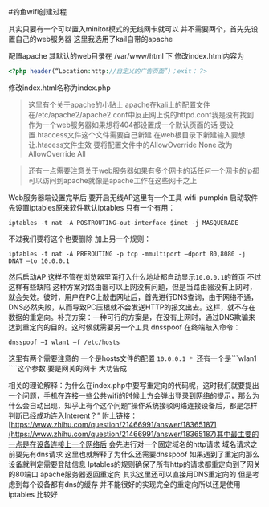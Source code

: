 #钓鱼wifi创建过程

其实只要有一个可以置入minitor模式的无线网卡就可以 并不需要两个，首先先设置自己的web服务器 这里我选用了kail自带的apache

配置apache 其默认的web目录在 /var/www/html 下 修改index.html内容为
```php
<?php header(“Location:http://自定义的广告页面”)；exit；？>
```
修改index.html名称为index.php

>这里有个关于apache的小贴士 apache在kali上的配置文件在/etc/apache2/apache2.conf中反正网上说的httpd.conf我是没有找到 作为一个web服务器如果想将404都设置成一个默认页面的话 要设置.htaccess文件这个文件需要自己新建 在web根目录下新建输入要想让.htacess文件生效 要将配置文件中的AllowOverride None 改为AllowOverride All

>还有一点需要注意关于web服务器如果有多个网卡的话任何一个网卡的ip都可以访问到apache就像是apache工作在这些网卡之上

Web服务器端设置完毕后 要开启无线AP这里有一个工具 wifi-pumpkin 启动软件先设置iptables原来软件默认iptables 只有一个有用：
```
iptables -t nat -A POSTROUTING–out-interface $inet -j MASQUERADE
```
不过我们要将这个也要删除
加上另一个规则：
```
iptables -t nat -A PREROUTING -p tcp -mmultiport –dport 80,8080 -j DNAT –to 10.0.0.1
```
然后启动AP 这样不管在浏览器里面打入什么地址都自动显示````10.0.0.1````的首页
不过这样有些缺陷 这种方案对路由器可以上网没有问题，但是当路由器没有上网时，就会失效。彼时，用户在PC上敲击网址后，首先进行DNS查询，由于网络不通，DNS必然失败，从而导致PC压根就不会发送HTTP的报文出去。这样，就不存在数据的重定向。补充方案：一种可行的方案是，在没有上网时，通过DNS欺骗来达到重定向的目的。这时候就需要另一个工具 dnsspoof
在终端敲入命令：
```
dnsspoof –I wlan1 –f /etc/hosts
```
这里有两个需要注意的 一个是hosts文件的配置 ````10.0.0.1 * ````还有一个是```wlan1 ````这个参数 要是网关的网卡
大功告成

相关的理论解释：为什么在index.php中要写重定向的代码呢，这时我们就要提出一个问题，手机在连接一些公共wifi的时候上方会弹出登录到网络的提示，那么为什么会自动出现，知乎上有个这个问题“操作系统接驳网络连接设备后，都是怎样判断已经成功连入Interent？” 附上链接：[https://www.zhihu.com/question/21466991/answer/18365187](https://www.zhihu.com/question/21466991/answer/18365187)其中最主要的一点是在设备连接上一个网络后 会先进行对一个固定域名的http请求 域名请求之前要先有dns请求 这里也就解释了为什么还需要dnsspoof 如果遇到了重定向那么设备就判定需要登陆信息
Iptables的规则确保了所有http的请求都重定向到了网关的80端口 apache服务器返回重定向 其实这里还可以直接用DNS重定向的 但是考虑到每个设备都有dns的缓存 并不能很好的实现完全的重定向所以还是使用iptables 比较好
